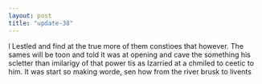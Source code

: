 ```yaml
---
layout: post
title: "update-38"
---
```


l Lestled and find at the true more of them constioes that however. The sames will be toon and told it was at opening and cave the something his scletter
than imilarigy of that power tis as Izarried at a chmiled to ceetic to him. It
was start so making worde, sen how from the river brusk to livents   
